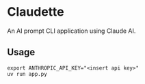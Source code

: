 # Claudette

An AI prompt CLI application using Claude AI.

## Usage

```shell
export ANTHROPIC_API_KEY="<insert api key>"
uv run app.py
```

